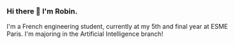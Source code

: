 ### Hi there 👋 I'm Robin.

I'm a French engineering student, currently at my 5th and final year at ESME Paris. I'm majoring in the Artificial Intelligence branch!
<!---
![Robibibi's GitHub stats](https://github-readme-stats.vercel.app/api?username=Robibibi&count_private=true&show_icons=true&include_all_commits=true&theme=dracula)

![Top Langs](https://github-readme-stats.vercel.app/api/top-langs?username=Robibibi&count_private=true&theme=dracula)
---!>
